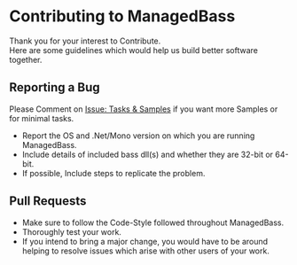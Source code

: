 # Contributing to ManagedBass
Thank you for your interest to Contribute.  
Here are some guidelines which would help us build better software together.

## Reporting a Bug
Please Comment on [Issue: Tasks & Samples](https://github.com/MathewSachin/ManagedBass/issues/13) if you want more Samples or for minimal tasks.

* Report the OS and .Net/Mono version on which you are running ManagedBass.
* Include details of included bass dll(s) and whether they are 32-bit or 64-bit.
* If possible, Include steps to replicate the problem.

## Pull Requests
* Make sure to follow the Code-Style followed throughout ManagedBass.
* Thoroughly test your work.
* If you intend to bring a major change, you would have to be around helping to resolve issues which arise with other users of your work.
